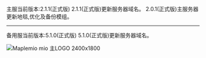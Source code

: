 主服当前版本:2.1.1(正式版)
2.1.1(正式版)更新服务器域名。
2.0.1(正式版)主服务器更新地毯,优化及备份模组。

---------------------------------------------

备用服当前版本:5.1.0(正式版)
5.1.0(正式版)更新服务器域名。

![Maplemio mio 主LOGO 2400x1800](https://github.com/user-attachments/assets/008ab74f-bf6e-4830-b89a-755356c1e597)

